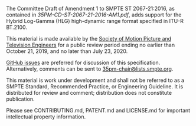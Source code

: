 The Committee Draft of Amendment 1 to SMPTE ST 2067-21:2016, as contained in _35PM-CD-ST-2067-21-2016-AM1.pdf_, adds support for the Hybrid Log-Gamma (HLG) high-dynamic range format specified in ITU-R BT.2100.

This material is made available by the [Society of Motion Picture and Television Engineers](https://www.smpte.org) for a public review period ending no earlier than October 21, 2019, and no later than July 23, 2020.

[GitHub issues](https://github.com/SMPTE/st2067-21-2016-am1/issues) are preferred for discussion of this specification. Alternatively, comments can be sent to 35pm-chair@lists.smpte.org.

This material is work under development and shall not be referred to as a SMPTE Standard, Recommended Practice, or Engineering Guideline. It is distributed for review and comment; distribution does not constitute publication.

Please see CONTRIBUTING.md, PATENT.md and LICENSE.md for important intellectual property information.




